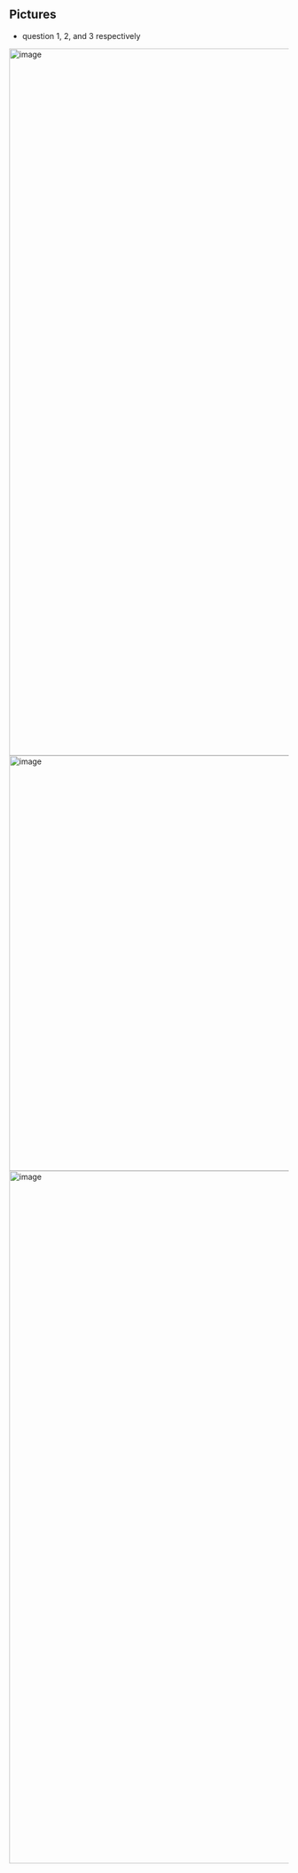## Pictures 
- question 1, 2, and 3 respectively 
<img width="1275" alt="image" src="https://github.com/user-attachments/assets/b9906a75-6d8c-478b-9efb-1c8fa5a5ebfd">
<img width="749" alt="image" src="https://github.com/user-attachments/assets/cc5d7175-fdd3-44d8-8385-43f5a655a91b">
<img width="1249" alt="image" src="https://github.com/user-attachments/assets/c2ff4990-32a6-41ce-ae7c-bd0a346e5d1b">




